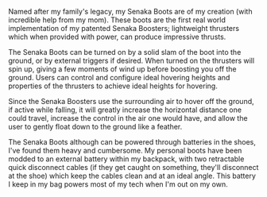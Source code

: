 Named after my family's legacy, my Senaka Boots are of my creation (with incredible help from my mom). These boots are the first real world implementation of my patented Senaka Boosters; lightweight thrusters which when provided with power, can produce impressive thrusts.

The Senaka Boots can be turned on by a solid slam of the boot into the ground, or by external triggers if desired. When turned on the thrusters will spin up, giving a few moments of wind up before boosting you off the ground. Users can control and configure ideal hovering heights and properties of the thrusters to achieve ideal heights for hovering. 

Since the Senaka Boosters use the surrounding air to hover off the ground, if active while falling, it will greatly increase the horizontal distance one could travel, increase the control in the air one would have, and allow the user to gently float down to the ground like a feather. 

The Senaka Boots although can be powered through batteries in the shoes, I've found them heavy and cumbersome. My personal boots have been modded to an external battery within my backpack, with two retractable quick disconnect cables (if they get caught on something, they'll disconnect at the shoe) which keep the cables clean and at an ideal angle. This battery I keep in my bag powers most of my tech when I'm out on my own.